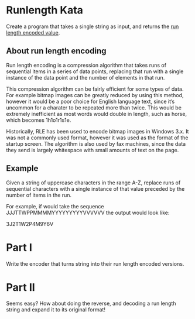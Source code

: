 # Runlength Kata

Create a program that takes a single string as input, and returns the [run length encoded value](https://en.wikipedia.org/wiki/Run-length_encoding).

## About run length encoding

Run length encoding is a compression algorithm that takes runs of sequential items in a series of data points, replacing that run with a single instance of the data point and the number of elements in that run.

This compression algorithm can be fairly efficient for some types of data. For example bitmap images can be greatly reduced by using this method, however it would be a poor choice for English language text, since it’s uncommon for a charater to be repeated more than twice. This would be extremely inefficient as most words would double in length, such as horse, which becomes 1h1o1r1s1e.

Historically, RLE has been used to encode bitmap images in Windows 3.x. It was not a commonly used format, however it was used as the format of the startup screen. The algorithm is also used by fax machines, since the data they send is largely whitespace with small amounts of text on the page.

## Example

Given a string of uppercase characters in the range A-Z, replace runs of sequential characters with a single instance of that value preceded by the number of items in the run.

For example, if would take the sequence JJJTTWPPMMMMYYYYYYYYYVVVVVV the output would look like:

3J2T1W2P4M9Y6V

# Part I

Write the encoder that turns string into their run length encoded versions.

# Part II

Seems easy? How about doing the reverse, and decoding a run length string and expand it to its original format!